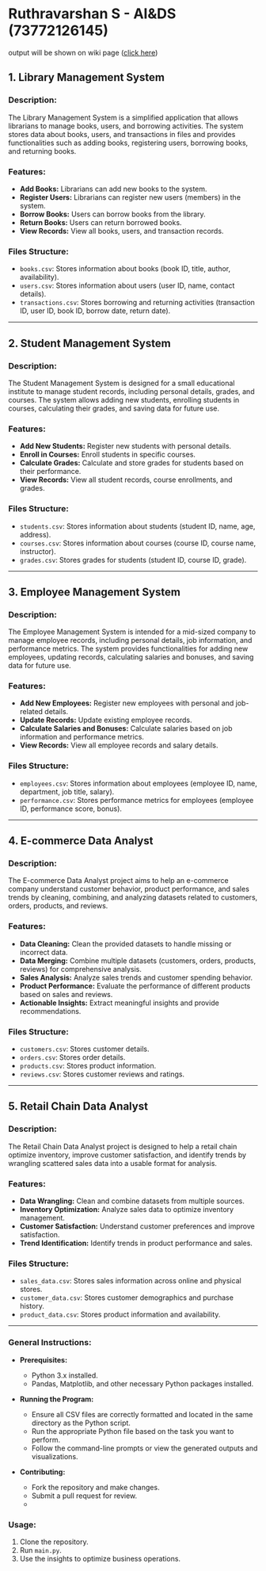 # Ruthravarshan S - AI&DS (73772126145)   

output will be shown on wiki page ([click here](https://github.com/cybermad7373/PPDA_OE_Assignment1/wiki/Output-of-the-Codes...))

## 1. Library Management System

### Description:
The Library Management System is a simplified application that allows librarians to manage books, users, and borrowing activities. The system stores data about books, users, and transactions in files and provides functionalities such as adding books, registering users, borrowing books, and returning books.

### Features:
- **Add Books:** Librarians can add new books to the system.
- **Register Users:** Librarians can register new users (members) in the system.
- **Borrow Books:** Users can borrow books from the library.
- **Return Books:** Users can return borrowed books.
- **View Records:** View all books, users, and transaction records.

### Files Structure:
- `books.csv`: Stores information about books (book ID, title, author, availability).
- `users.csv`: Stores information about users (user ID, name, contact details).
- `transactions.csv`: Stores borrowing and returning activities (transaction ID, user ID, book ID, borrow date, return date).

---

## 2. Student Management System

### Description:
The Student Management System is designed for a small educational institute to manage student records, including personal details, grades, and courses. The system allows adding new students, enrolling students in courses, calculating their grades, and saving data for future use.

### Features:
- **Add New Students:** Register new students with personal details.
- **Enroll in Courses:** Enroll students in specific courses.
- **Calculate Grades:** Calculate and store grades for students based on their performance.
- **View Records:** View all student records, course enrollments, and grades.

### Files Structure:
- `students.csv`: Stores information about students (student ID, name, age, address).
- `courses.csv`: Stores information about courses (course ID, course name, instructor).
- `grades.csv`: Stores grades for students (student ID, course ID, grade).

---

## 3. Employee Management System

### Description:
The Employee Management System is intended for a mid-sized company to manage employee records, including personal details, job information, and performance metrics. The system provides functionalities for adding new employees, updating records, calculating salaries and bonuses, and saving data for future use.

### Features:
- **Add New Employees:** Register new employees with personal and job-related details.
- **Update Records:** Update existing employee records.
- **Calculate Salaries and Bonuses:** Calculate salaries based on job information and performance metrics.
- **View Records:** View all employee records and salary details.

### Files Structure:
- `employees.csv`: Stores information about employees (employee ID, name, department, job title, salary).
- `performance.csv`: Stores performance metrics for employees (employee ID, performance score, bonus).

---

## 4. E-commerce Data Analyst

### Description:
The E-commerce Data Analyst project aims to help an e-commerce company understand customer behavior, product performance, and sales trends by cleaning, combining, and analyzing datasets related to customers, orders, products, and reviews.

### Features:
- **Data Cleaning:** Clean the provided datasets to handle missing or incorrect data.
- **Data Merging:** Combine multiple datasets (customers, orders, products, reviews) for comprehensive analysis.
- **Sales Analysis:** Analyze sales trends and customer spending behavior.
- **Product Performance:** Evaluate the performance of different products based on sales and reviews.
- **Actionable Insights:** Extract meaningful insights and provide recommendations.

### Files Structure:
- `customers.csv`: Stores customer details.
- `orders.csv`: Stores order details.
- `products.csv`: Stores product information.
- `reviews.csv`: Stores customer reviews and ratings.

---

## 5. Retail Chain Data Analyst

### Description:
The Retail Chain Data Analyst project is designed to help a retail chain optimize inventory, improve customer satisfaction, and identify trends by wrangling scattered sales data into a usable format for analysis.

### Features:
- **Data Wrangling:** Clean and combine datasets from multiple sources.
- **Inventory Optimization:** Analyze sales data to optimize inventory management.
- **Customer Satisfaction:** Understand customer preferences and improve satisfaction.
- **Trend Identification:** Identify trends in product performance and sales.

### Files Structure:
- `sales_data.csv`: Stores sales information across online and physical stores.
- `customer_data.csv`: Stores customer demographics and purchase history.
- `product_data.csv`: Stores product information and availability.


---

### General Instructions:
- **Prerequisites:** 
  - Python 3.x installed.
  - Pandas, Matplotlib, and other necessary Python packages installed.
  
- **Running the Program:**
  - Ensure all CSV files are correctly formatted and located in the same directory as the Python script.
  - Run the appropriate Python file based on the task you want to perform.
  - Follow the command-line prompts or view the generated outputs and visualizations.

- **Contributing:**
  - Fork the repository and make changes.
  - Submit a pull request for review.
  - 
### Usage:
1. Clone the repository.
2. Run `main.py`.
3. Use the insights to optimize business operations.
